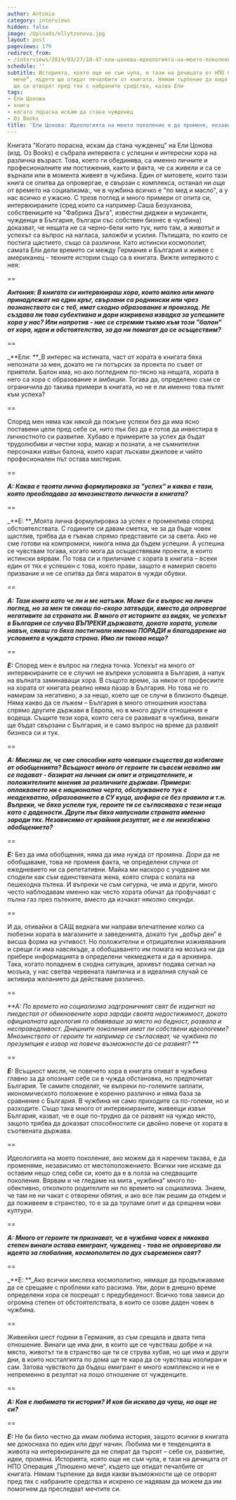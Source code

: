 ```yaml
---
author: Antonia
category: interviews
hidden: false
image: /Uploads/ellytzonova.jpg
layout: post
pageviews: 179
redirect_from:
- /interviews/2019/03/27/10-47-ели-цонова-идеологията-на-моето-поколение-е-да-променя-независимо-от-местоположението
schedule: ''
subtitle: Историята, която още не съм чула, е тази на дечицата от НПО Операция „Плюшено
  мече“, където ще отидат печалбите от книгата. Нямам търпение да видя какви възможности
  ще се отворят пред тях с набраните средства, казва Ели
tags:
- Ели Цонова
- книга
- когато порасна искам да стана чужденец
- Oз Books
title: 'Ели Цонова: Идеологията на моето поколение е да променя, независимо от местоположението'
---
```


Книгата "Когато порасна, искам да стана чужденец" на Ели Цонова (изд. Oз Books) е събрала интервюта с успешни и интересни хора на различна възраст. Това, което ги обединява, са именно личните и професионалните им постижения, както и факта, че са живели и са се върнали или в момента живеят в чужбина. Един от митовете, които тази книга се опитва да опровергае, е свързан с комплекса, останал ни още от времето на социализма:, че в чужбина всичко е "по мед и масло", а у нас всичко е ужасно. С трезв поглед и много примери от опита си, интервюираните (сред които са например Саша Безуханова, собствениците на "Фабрика Дъга", известни диджеи и музиканти, чужденци в България, българи със собствен бизнес в чужбина) доказват, че нещата не са черно-бели нито тук, нито там, а животът и успехът са въпрос на нагласа, заложби и усилия. Пътищата, по които се постига щастието, също са различни. Като истински космополит, самата Ели дели времето си между Германия и България и живее с американец - техните истории също са в книгата. Вижте интервюто с нея:

\==

_**Антония: В книгата си интервюираш хора, които малко или много принадлежат на един кръг, свързани са роднински или чрез познанството си с теб, имат сходно образование и произход. Не създава ли това субективна и дори изкривена извадка за успешните хора у нас? Или напротив - ние се стремим тъкмо към този "балон" от хора, идеи и обстоятелства, за да ни помагат да се осъществим?**_

\==

_**Ели: **_В интерес на истината, част от хората в книгата бяха непознати за мен, докато не ги потърсих за проекта по съвет от приятели. Балон има, но ако погледнем по-тясно на нещата, хората в него са хора с образование и амбиции. Тогава да, определено съм се ограничила до такива примери в книгата, но не е ли именно това пътят към успеха? 

\==

Според мен няма как някой да пожъне успехи без да има ясно поставени цели пред себе си, нито пък без да е готов да инвестира в личностното си развитие. Хубаво е примерите за успех да бъдат трудолюбиви и честни хора, макар и познати, а не съмнителни персонажи извън балона, които карат лъскави джипове и чийто професионален път остава мистерия.

\==

_**A: Каква е твоята лична формулировка за "успех" и каква е тази, която преобладава за мнозинството личности в книгата?**_

\==

_**Е: **_Моята лична формулировка за успех е променлива според обстоятелствата. С годините си давам сметка, че за да бъде човек щастлив, трябва да е гъвкав спрямо представите си за света. Ако не сме готови на компромиси, никога няма да бъдем успешни. А успешна се чувствам тогава, когато мога да осъществявам проекти, в които истински вярвам. По това си и приличаме с хората в книгата – всеки един от тях е успешен с това, което прави, защото е намерил своето призвание и не се опитва да бяга маратон в чужди обувки. 

\==

_**А: Тази книга като че ли и ме натъжи. Може би е въпрос на личен поглед, но за мен тя сякаш по-скоро затвърди, вместо да опровергае негативите за страната ни. В много от историите аз видях, че успехът в България се случва ВЪПРЕКИ държавата, докато хората, успели навън, сякаш го бяха постигнали именно ПОРАДИ и благодарение на условията в чуждата страна. Има ли такова нещо?**_

\==

_**Е:**_ Според мен е въпрос на гледна точка. Успехът на много от интервюираните се е случил не въпреки условията в България, а напук на вълната заминаващи хора. В същото време, за някои от професиите на хората от книгата реално няма пазар в България. Но това не го намирам за негативно, а за нещо, което ще се случи в близкото бъдеще. Няма какво да се лъжем – България в много отношения изостава спрямо другите държави в Европа, но в много други отношения е водеща. Същите тези хора, които сега се развиват в чужбина, винаги ще бъдат свързани с България, и е само въпрос на време да развият бизнеса си и тук.

\==

_**А: Мислиш ли, че сме способни като човешки същества да избягаме от обобщенията? Всъщност много от героите ти съвсем неволно им се подават - базират на личния си опит и отрицателните, и положителните мнения за различните държави. Примери: оплакването ни е национална черта, обслужването тук е неадекватно, образованието в СУ куца, шофира се без правила и т.н. Въпреки, че бяха успели тук, героите ти се съгласяваха с тези неща като с дадености. Други пък бяха напуснали страната именно заради тях. Независимо от крайния резултат, не е ли неизбежно обобщението?**_

\==

_**Е:**_ Без да има обобщения, няма да има нужда от промяна. Дори да не обобщаваме, това не променя факта, че определени случки от ежедневието ни са репетативни. Майка ми наскоро с учудване ми сподели как съм единствената жена, която спира с колата на пешеходна пътека. И въпреки че съм сигурна, че има и други, много често наблюдавам именно как често хората обичат да профучават с пълна газ през пътеките, вместо да изчакат няколко секунди. 

\==

И да, отивайки в САЩ веднага ми направи впечатление колко са любезни хората в магазините и заведенията, докато тук „добър ден“ е висша форма на учтивост. Но положителни и отрицателни изживявания и срещи ги има навсякъде, а обобщаването им помага на мозъка ни да прибере информацията в определени чекмеджета и да я архивира. Така, когато попаднем в сходна ситуация, архивът подава сигнал на мозъка, у нас светва червената лампичка и в идеалния случай се активира желанието да действаме различно.

\==

_**А: По времето на социализма задграничният свят бе издигнат на пиедестал от обикновените хора заради своята недостижимост, докато официалната идеология го обявяваше за място на бедност, развала и несправедливост. Днешните поколения имат ли собствени идеологеми? Мнозинството от героите ти например се съгласяват, че чужбина по презумпция е извор на повече възможности да се развият? **_

\==

_**Е:**_ Всъщност мисля, че повечето хора в книгата отиват в чужбина главно за да опознаят себе си в чужда обстановка, но предпочитат България. Те самите споделят, че въпреки по-големите заплати, икономическото положение е коренно различно и няма база за сравнение с България. В чужбина не само приходите са по-големи, но и разходите. Също така много от интервюираните, живеещи извън България, казват, че е още по-трудно да се развият на чуждо място, защото трябва да доказват способностите си двойно повече от хората в съотвената държава. 

\==

Идеологията на моето поколение, ако можем да я наречем такава, е да променяме, независимо от местоположението. Всички ние искаме да оставим нещо след себе си, което да е в полза на следващите поколения. Вярвам и че гледаме на мита „чужбина“ много по-обективно, отколкото родителите ни по времето на социализма. Знаем, че там не ни чакат с отворени обятия, и ако все пак решим да отидем и да поживеем в странство, то е за да трупаме опит и да срещнем нови култури.

\==

_**А: Много от героите ти признават, че в чужбина човек в някаква степен винаги остава емигрант, чужденец - това не опровергава ли идеята за глобалния, космополитен по дух съвременен свят?**_

\==

_**Е: **_Ако всички мислеха космополитно, нямаше да продължаваме да се срещаме с проблеми като расизма. Уви, дори в днешно време определени хора се посрещат с предубеденост. Всичко това зависи до огромна степен от обстоятелствата, в които се озове даден човек в чужбина. 

\==

Живеейки шест години в Германия, аз съм срещала и двата типа отношение. Винаги ще има дни, в които ще се чувстваш добре и на място, животът ти в странство ще ти се струва хубав, но ще има и други дни, в които носталгията по дома ще те кара да се чувстваш изолиран и сам. Затова чувството да бъдеш емигрант е много комплексно и не е непременно в резултат на лошо отношение от чужденците.

\==

_**А: Коя е любимата ти история? И коя би искала да чуеш, но още не си?**_

_\==_

_**Е:**_ Не би било честно да имам любима история, защото всички в книгата ме докоснаха по един или друг начин. Любима ми е тенденцията в живота на интервюираните да не спират да търсят – себе си, развитие, идеи, промяна. Историята, която още не съм чула, е тази на дечицата от НПО Операция „Плюшено мече“, където ще отидат печалбите от книгата. Нямам търпение да видя какви възможности ще се отворят пред тях с набраните средства и искрено се надявам да можем да им помогнем да преследват мечтите си.